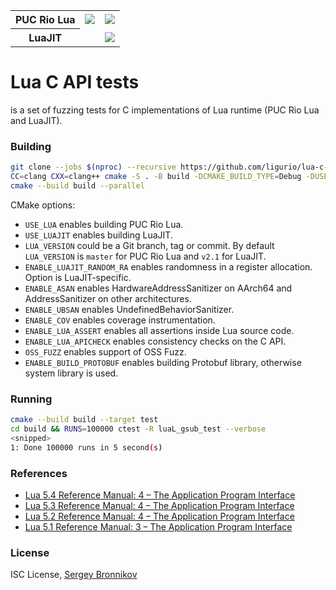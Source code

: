 <table>
  <tr>
    <th>PUC Rio Lua</th>
    <td><a href="https://bugs.chromium.org/p/oss-fuzz/issues/list?sort=-opened&can=1&q=proj:lua"><img src="https://oss-fuzz-build-logs.storage.googleapis.com/badges/lua.svg"></a></td>
    <td><a href="https://github.com/ispras/oss-sydr-fuzz/tree/master/projects/lua"><img src="https://img.shields.io/static/v1?label=oss-sydr-fuzz&message=fuzzing&color=brightgreen"></a></td>
  </tr>
  <tr>
    <th>LuaJIT</th>
    <td></td>
    <td><a href="https://github.com/ispras/oss-sydr-fuzz/tree/master/projects/luajit"><img src="https://img.shields.io/static/v1?label=oss-sydr-fuzz&message=fuzzing&color=brightgreen"></a></td>
  </tr>
</table>

# Lua C API tests

is a set of fuzzing tests for C implementations of Lua runtime (PUC Rio Lua and
LuaJIT).

### Building

```sh
git clone --jobs $(nproc) --recursive https://github.com/ligurio/lua-c-api-tests
CC=clang CXX=clang++ cmake -S . -B build -DCMAKE_BUILD_TYPE=Debug -DUSE_LUA=ON [-DUSE_LUAJIT=ON]
cmake --build build --parallel
```

CMake options:

- `USE_LUA` enables building PUC Rio Lua.
- `USE_LUAJIT` enables building LuaJIT.
- `LUA_VERSION` could be a Git branch, tag or commit. By default `LUA_VERSION` is
`master` for PUC Rio Lua and `v2.1` for LuaJIT.
- `ENABLE_LUAJIT_RANDOM_RA` enables randomness in a register allocation. Option
is LuaJIT-specific.
- `ENABLE_ASAN` enables HardwareAddressSanitizer on AArch64 and
  AddressSanitizer on other architectures.
- `ENABLE_UBSAN` enables UndefinedBehaviorSanitizer.
- `ENABLE_COV` enables coverage instrumentation.
- `ENABLE_LUA_ASSERT` enables all assertions inside Lua source code.
- `ENABLE_LUA_APICHECK` enables consistency checks on the C API.
- `OSS_FUZZ` enables support of OSS Fuzz.
- `ENABLE_BUILD_PROTOBUF` enables building Protobuf library, otherwise system
  library is used.

### Running

```sh
cmake --build build --target test
cd build && RUNS=100000 ctest -R luaL_gsub_test --verbose
<snipped>
1: Done 100000 runs in 5 second(s)
```

### References

- [Lua 5.4 Reference Manual: 4 – The Application Program Interface](https://www.lua.org/manual/5.4/manual.html#4)
- [Lua 5.3 Reference Manual: 4 – The Application Program Interface](https://www.lua.org/manual/5.3/manual.html#4)
- [Lua 5.2 Reference Manual: 4 – The Application Program Interface](https://www.lua.org/manual/5.2/manual.html#4)
- [Lua 5.1 Reference Manual: 3 – The Application Program Interface](https://www.lua.org/manual/5.1/manual.html#3)

### License

ISC License, [Sergey Bronnikov](https://bronevichok.ru/)
